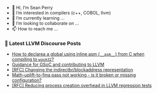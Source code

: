 - 👋 Hi, I’m Sean Perry
- 👀 I’m interested in compilers (c++, COBOL, llvm)
- 🌱 I’m currently learning ...
- 💞️ I’m looking to collaborate on ...
- 📫 How to reach me ...

<!---
s66perry/s66perry is a ✨ special ✨ repository because its `README.md` (this file) appears on your GitHub profile.
You can click the Preview link to take a look at your changes.
--->
### 📕 Latest LLVM Discourse Posts

<!-- DISCOURSE-LLVM:START -->
- [How to declarea a global using inline asm &lpar;`__asm__`&rpar; from C when compiling to `wasm32`?](https://discourse.llvm.org/t/how-to-declarea-a-global-using-inline-asm-asm-from-c-when-compiling-to-wasm32/88694#post_1)
- [Guidance for GSoC and contributing to LLVM](https://discourse.llvm.org/t/guidance-for-gsoc-and-contributing-to-llvm/88692#post_1)
- [[RFC] Changing the indirectbr/blockaddress representation](https://discourse.llvm.org/t/rfc-changing-the-indirectbr-blockaddress-representation/88677#post_12)
- [Math-uplift-to-fma pass not working - is it broken or missing configuration?](https://discourse.llvm.org/t/math-uplift-to-fma-pass-not-working-is-it-broken-or-missing-configuration/88690#post_1)
- [[RFC] Reducing process creation overhead in LLVM regression tests](https://discourse.llvm.org/t/rfc-reducing-process-creation-overhead-in-llvm-regression-tests/88612#post_8)
<!-- DISCOURSE-LLVM:END -->
